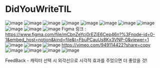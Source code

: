 # DidYouWriteTIL

![image](https://github.com/amor1523/DodgeClone_TeamProject/assets/167174802/00bd26f7-2042-41dc-b6ce-8f42fb1efffc)
![image](https://github.com/amor1523/DodgeClone_TeamProject/assets/167174802/b9021dfa-c7c4-4230-96ba-460bc17d5ef1)
![image](https://github.com/amor1523/DodgeClone_TeamProject/assets/167174802/6eb7f197-3cd4-4c92-a8f0-4dad16d906e7)
![image](https://github.com/amor1523/DodgeClone_TeamProject/assets/167174802/4de714a7-2bec-4a23-8313-7dcf11336d0b)
![image](https://github.com/amor1523/DodgeClone_TeamProject/assets/167174802/3c4723b4-7ff1-44b7-9bfe-cb10afc150eb)
![image](https://github.com/amor1523/DodgeClone_TeamProject/assets/167174802/ee5f04aa-09b0-407f-b6d5-1a2dddf6bc12)
![image](https://github.com/amor1523/DodgeClone_TeamProject/assets/167174802/5a80a37b-755c-4ef0-aef3-9112cb90129e)
![image](https://github.com/amor1523/DodgeClone_TeamProject/assets/167174802/986b4f82-9d16-4f3c-b01c-8ed5f0e48446)
![image](https://github.com/amor1523/DodgeClone_TeamProject/assets/167174802/8cf0dd27-38cf-4b49-86fc-df07c555d7ce)
![image](https://github.com/amor1523/DodgeClone_TeamProject/assets/167174802/69c0f864-42c2-42f9-8234-294b760adbe8)
![image](https://github.com/amor1523/DodgeClone_TeamProject/assets/167174802/13d09c8a-ac4c-456d-9a06-a95240cb3ef6)
Figma 링크 : https://www.figma.com/file/mCbnZeYcj0rEZiE6Cep46n?%3Fnode-id=0-1&embed_host=notion&kind=file&t=FbuPCauUs8Kx3VNP-0&viewer=1
![image](https://github.com/amor1523/DodgeClone_TeamProject/assets/167174802/5b462ac2-22fd-434b-84de-7d55506ddfbe)
![image](https://github.com/amor1523/DodgeClone_TeamProject/assets/167174802/ac9b2c20-ae30-4745-83fa-e0c5bd52da88)
![image](https://github.com/amor1523/DodgeClone_TeamProject/assets/167174802/bff8430a-7e41-4487-88f7-9745cd003526)
https://vimeo.com/949114422?share=copy
![image](https://github.com/amor1523/DodgeClone_TeamProject/assets/167174802/b05911f5-6efc-4044-850b-24082b3cdbbc)
![image](https://github.com/amor1523/DodgeClone_TeamProject/assets/167174802/63178f72-9d0c-4f73-a459-3a45f1a0df72)
![image](https://github.com/amor1523/DodgeClone_TeamProject/assets/167174802/80cb6245-bf8b-4fb7-b9a2-1ffa26a5bb71)
![image](https://github.com/amor1523/DodgeClone_TeamProject/assets/167174802/c6929842-7800-4fc8-ada3-fb6a4e65d036)

FeedBack - 캐릭터 선택 시 외각선으로 시각적 효과를 주었으면 더 좋았을 것!







